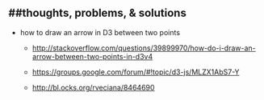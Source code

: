  ##thoughts, problems, & solutions
---

- how to draw an arrow in D3 between two points

	- http://stackoverflow.com/questions/39899970/how-do-i-draw-an-arrow-between-two-points-in-d3v4
	
	- https://groups.google.com/forum/#!topic/d3-js/MLZX1AbS7-Y
	
	- http://bl.ocks.org/rveciana/8464690